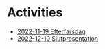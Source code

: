 # Activities

 * [2022-11-19 Efterfarsdag](20221119_efterfarsdag/README.md) 
 * [2022-12-10 Slutpresentation](20221210_slutpresentation/README.md)
